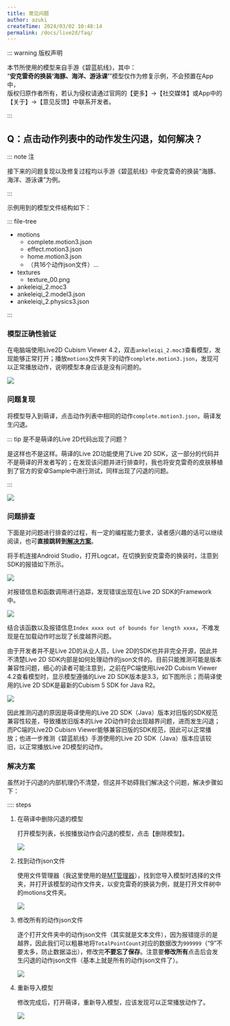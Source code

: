 ```yaml
---
title: 常见问题
author: azuki
createTime: 2024/03/02 10:48:14
permalink: /docs/live2d/faq/
---
```


::: warning 版权声明

本节所使用的模型来自手游《碧蓝航线》，其中：  
“**安克雷奇的换装‘海豚、海洋、游泳课’**”模型仅作为修复示例，不会预置在App中，     
版权归原作者所有，若认为侵权请通过官网的【更多】->【社交媒体】或App中的【关于】->【意见反馈】中联系开发者。

:::

## Q：点击动作列表中的动作发生闪退，如何解决？

::: note 注

接下来的问题复现以及修复过程均以手游《碧蓝航线》中安克雷奇的换装“海豚、海洋、游泳课”为例。

:::

示例用到的模型文件结构如下：

::: file-tree

- motions
  - complete.motion3.json
  - effect.motion3.json
  - home.motion3.json
  - （共16个动作json文件）...
- textures
  - texture_00.png
- ankeleiqi_2.moc3
- ankeleiqi_2.model3.json
- ankeleiqi_2.physics3.json

:::

### 模型正确性验证

在电脑端使用Live2D Cubism Viewer 4.2，双击`ankeleiqi_2.moc3`查看模型，发现能够正常打开；播放`motions`文件夹下的动作`complete.motion3.json`，发现可以正常播放动作，说明模型本身应该是没有问题的。

<img src="https://img.moetranslate.top/faq_pc.png"/>

### 问题复现

将模型导入到萌译，点击动作列表中相同的动作`complete.motion3.json`，萌译发生闪退。

::: tip 是不是萌译的Live 2D代码出现了问题？

是这样也不是这样。萌译的Live 2D功能使用了Live 2D SDK，这一部分的代码并不是萌译的开发者写的；在发现该问题并进行排查时，我也将安克雷奇的皮肤移植到了官方的安卓Sample中进行测试，同样出现了闪退的问题。

:::

<img src="https://img.moetranslate.top/faq_exit.jpg"/>

### 问题排查

下面是对问题进行排查的过程，有一定的编程能力要求，读者感兴趣的话可以继续阅读，也可**直接跳转到[解决方案](/docs/live2d/faq/#解决方案)**。

将手机连接Android Studio，打开Logcat，在切换到安克雷奇的换装时，注意到SDK的报错如下所示。

<img src="https://img.moetranslate.top/faq_log.png"/>

对报错信息和函数调用进行追踪，发现错误出现在Live 2D SDK的Framework中。

<img src="https://img.moetranslate.top/faq_framework.png"/>

结合该函数以及报错信息`Index xxxx out of bounds for length xxxx`，不难发现是在加载动作时出现了长度越界问题。

由于开发者并不是Live 2D的从业人员，Live 2D的SDK也并非完全开源，因此并不清楚Live 2D SDK内部是如何处理动作的json文件的。目前只能推测可能是版本兼容性问题，细心的读者可能注意到，之前在PC端使用Live2D Cubism Viewer 4.2查看模型时，显示模型遵循的Live 2D SDK版本是3.3，如下图所示；而萌译使用的Live 2D SDK是最新的Cubism 5 SDK for Java R2。

<img src="https://img.moetranslate.top/faq_version.png"/>

因此推测闪退的原因是萌译使用的Live 2D SDK（Java）版本对旧版的SDK规范兼容性较差，导致播放旧版本的Live 2D动作时会出现越界问题，进而发生闪退；而PC端的Live2D Cubism Viewer能够兼容旧版的SDK规范，因此可以正常播放；也进一步推测《碧蓝航线》手游使用的Live 2D SDK（Java）版本应该较旧，以正常播放Live 2D模型的动作。

### 解决方案

虽然对于闪退的内部机理仍不清楚，但这并不妨碍我们解决这个问题，解决步骤如下：

:::: steps

1. 在萌译中删除闪退的模型
   
   打开模型列表，长按播放动作会闪退的模型，点击【删除模型】。

   <img src="https://img.moetranslate.top/faq_delete.jpg"/>

2. 找到动作json文件

   使用文件管理器（我这里使用的是[MT管理器](https://mt2.cn/)），找到您导入模型时选择的文件夹，并打开该模型的动作文件夹，以安克雷奇的换装为例，就是打开文件树中的motions文件夹。

   <img src="https://img.moetranslate.top/faq_find.jpg"/>

3. 修改所有的动作json文件

   逐个打开文件夹中的动作json文件（其实就是文本文件），因为报错提示的是越界，因此我们可以粗暴地将`TotalPointCount`对应的数据改为`999999`（“9”不要太多，防止数据溢出），修改完**不要忘了保存**。注意要**修改所有**点击后会发生闪退的动作json文件（基本上就是所有的动作json文件了）。

   <img src="https://img.moetranslate.top/faq_json.jpg"/>

4. 重新导入模型

   修改完成后，打开萌译，重新导入模型，应该发现可以正常播放动作了。

   <img src="https://img.moetranslate.top/faq_fix.jpg"/>

   